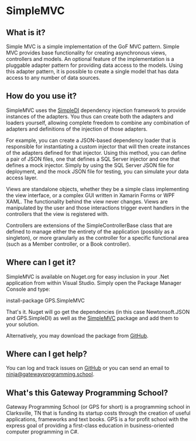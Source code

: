 # SimpleMVC
## What is it?
Simple MVC is a simple implementation of the GoF MVC pattern.
Simple MVC provides base functionality for creating asynchronous views,
controllers and models.  An optional feature of the implementation is a
pluggable adapter pattern for providing data access to the models.
Using this adapter pattern, it is possible to create a single model that
has data access to any number of data sources.

## How do you use it?
SimpleMVC uses the [SimpleDI](http://simpledi.gatewayprogramming.school)
dependency injection framework to provide instances of the adapters.  You 
thus can create both the adapters and loaders yourself, allowing complete
freedom to combine any combination of adapters and definitions of the
injection of those adapters.

For example, you can create a JSON-based dependency loader that is responsible
for instantiating a custom injector that will then create instances of the
adapters defined for that injector.  Using this method, you can define a pair
of JSON files, one that defines a SQL Server injector and one that defines
a mock injector.  Simply by using the SQL Server JSON file for deployment,
and the mock JSON file for testing, you can simulate your data access layer.

Views are standalone objects, whether they be a simple class implementing the
view interface, or a complex GUI written in Xamarin Forms or WPF XAML.  The 
functionality behind the view never changes.  Views are manipulated by the
user and those interactions trigger event handlers in the controllers that the
view is registered with.

Controllers are extensions of the SimpleControllerBase class that 
are defined to manage either the entirety of the application (possibly as
a singleton), or more granularly as the controller for a specific functional
area (such as a Member controller, or a Book controller).

## Where can I get it?

SimpleMVC is available on Nuget.org for easy inclusion in your .Net application
from within Visual Studio.  Simply open the Package Manager Console and type:

  install-package GPS.SimpleMVC
  
 That's it.  Nuget will go get the dependencies (in this case Newtonsoft.JSON
 and GPS.SimpleDI) as well as the 
 [SimpleMVC](https://www.nuget.org/packages/GPS.SimpleMVC/) package and add 
 them to your solution.
 
 Alternatively, you may download the package from
 [GitHub](https://github.com/gatewayprogrammingschool/SimpleMVC/releases).

## Where can I get help?
You can log and track issues on [GitHub](https://github.com/gatewayprogrammingschool/SimpleMVC/issues)
or you can send an email to ninja@gatewayprogramming.school.

## What's this Gateway Programming School?
Gateway Programming School (or GPS for short) is a programming school in
Clarksville, TN that is funding its startup costs through the creation of
useful applications, frameworks and text books.  GPS is a for profit school
with the express goal of providing a first-class education in business-oriented
computer programming in C#.


